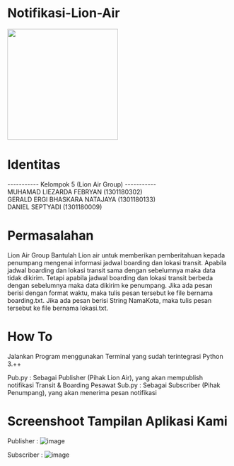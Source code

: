 # Notifikasi-Lion-Air
<img src="https://user-images.githubusercontent.com/42132479/123601272-acd39580-d821-11eb-9909-65f0347c0ac0.png" data-canonical-src="https://gyazo.com/eb5c5741b6a9a16c692170a41a49c858.png" width="250" height="250" />

# Identitas
----------- Kelompok 5 (Lion Air Group) -----------  
MUHAMAD LIEZARDA FEBRYAN (1301180302)  
GERALD ERGI BHASKARA NATAJAYA (1301180133)  
DANIEL SEPTYADI (1301180009)  

# Permasalahan 
Lion Air Group
Bantulah Lion air untuk memberikan pemberitahuan kepada penumpang mengenai
informasi jadwal boarding dan lokasi transit. Apabila jadwal boarding dan lokasi transit
sama dengan sebelumnya maka data tidak dikirim. Tetapi apabila jadwal boarding dan
lokasi transit berbeda dengan sebelumnya maka data dikirim ke penumpang. Jika ada
pesan berisi dengan format waktu, maka tulis pesan tersebut ke file bernama
boarding.txt. Jika ada pesan berisi String NamaKota, maka tulis pesan tersebut ke file
bernama lokasi.txt.

# How To
Jalankan Program menggunakan Terminal yang sudah terintegrasi Python 3.++

Pub.py : Sebagai Publisher (Pihak Lion Air), yang akan mempublish notifikasi Transit & Boarding Pesawat
Sub.py : Sebagai Subscriber (Pihak Penumpang), yang akan menerima pesan notifikasi 

# Screenshoot Tampilan Aplikasi Kami

Publisher :
![image](https://user-images.githubusercontent.com/42132479/123601943-70546980-d822-11eb-898f-356a66b920d7.png)

Subscriber :
![image](https://user-images.githubusercontent.com/42132479/123602241-bd384000-d822-11eb-9f15-7bc54f2a13fc.png)

